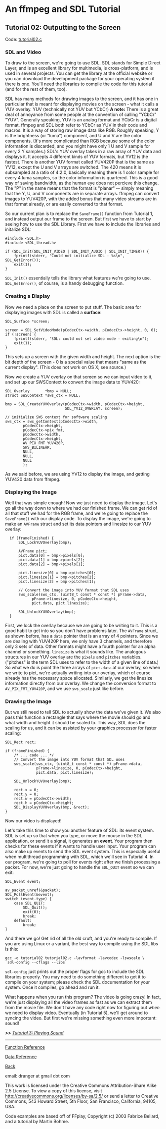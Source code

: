# An ffmpeg and SDL Tutorial

## Tutorial 02: Outputting to the Screen

Code: [tutorial02.c](https://github.com/dx7/ffmpegtutorial/blob/master/tutorial02.c)


### SDL and Video

To draw to the screen, we're going to use SDL. SDL stands for Simple Direct
Layer, and is an excellent library for multimedia, is cross-platform, and is
used in several projects. You can get the library at the official website or
you can download the development package for your operating system if there is
one. You'll need the libraries to compile the code for this tutorial (and for
the rest of them, too).

SDL has many methods for drawing images to the screen, and it has one in
particular that is meant for displaying movies on the screen - what it calls a
YUV overlay. YUV (technically not YUV but YCbCr) **A note:** There is a
great deal of annoyance from some people at the convention of calling "YCbCr"
"YUV". Generally speaking, YUV is an analog format and YCbCr is a digital
format. ffmpeg and SDL both refer to YCbCr as YUV in their code and macros. It is
a way of storing raw image data like RGB. Roughly speaking, Y is the
brightness (or "luma") component, and U and V are the color components. (It's
more complicated than RGB because some of the color information is discarded,
and you might have only 1 U and V sample for every 2 Y samples.) SDL's YUV
overlay takes in a raw array of YUV data and displays it. It accepts 4
different kinds of YUV formats, but YV12 is the fastest. There is another YUV
format called YUV420P that is the same as YV12, except the U and V arrays are
switched. The 420 means it is subsampled at a ratio of 4:2:0, basically
meaning there is 1 color sample for every 4 luma samples, so the color
information is quartered. This is a good way of saving bandwidth, as the human
eye does not percieve this change. The "P" in the name means that the format
is "planar" -- simply meaning that the Y, U, and V components are in separate
arrays. ffmpeg can convert images to YUV420P, with the added bonus that many
video streams are in that format already, or are easily converted to that
format.

So our current plan is to replace the `SaveFrame()` function from Tutorial 1,
and instead output our frame to the screen. But first we have to start by
seeing how to use the SDL Library. First we have to include the libraries and
initalize SDL:



    #include <SDL.h>
    #include <SDL_thread.h>

    if (SDL_Init(SDL_INIT_VIDEO | SDL_INIT_AUDIO | SDL_INIT_TIMER)) {
        fprintf(stderr, "Could not initialize SDL - %s\n", SDL_GetError());
        exit(1);
    }


`SDL_Init()` essentially tells the library what features we're going to use.
`SDL_GetError()`, of course, is a handy debugging function.


### Creating a Display

Now we need a place on the screen to put stuff. The basic area for displaying
images with SDL is called a **surface**:



    SDL_Surface *screen;

    screen = SDL_SetVideoMode(pCodecCtx->width, pCodecCtx->height, 0, 0);
    if (!screen) {
        fprintf(stderr, "SDL: could not set video mode - exiting\n");
        exit(1);
    }


This sets up a screen with the given width and height. The next option is the
bit depth of the screen - 0 is a special value that means "same as the current
display". (This does not work on OS X; see source.)

Now we create a YUV overlay on that screen so we can input video to it, and
set up our SWSContext to convert the image data to YUV420:



    SDL_Overlay       *bmp = NULL;
    struct SWSContext *sws_ctx = NULL;

    bmp = SDL_CreateYUVOverlay(pCodecCtx->width, pCodecCtx->height,
                               SDL_YV12_OVERLAY, screen);

    // initialize SWS context for software scaling
    sws_ctx = sws_getContext(pCodecCtx->width,
            pCodecCtx->height,
            pCodecCtx->pix_fmt,
            pCodecCtx->width,
            pCodecCtx->height,
            AV_PIX_FMT_YUV420P,
            SWS_BILINEAR,
            NULL,
            NULL,
            NULL
            );



As we said before, we are using YV12 to display the image, and getting YUV420
data from ffmpeg.


### Displaying the Image

Well that was simple enough! Now we just need to display the image. Let's go
all the way down to where we had our finished frame. We can get rid of all
that stuff we had for the RGB frame, and we're going to replace the
`SaveFrame()` with our display code. To display the image, we're going to make
an `AVFrame` struct and set its data pointers and linesize to our YUV overlay:



      if (frameFinished) {
          SDL_LockYUVOverlay(bmp);

          AVFrame pict;
          pict.data[0] = bmp->pixels[0];
          pict.data[1] = bmp->pixels[2];
          pict.data[2] = bmp->pixels[1];

          pict.linesize[0] = bmp->pitches[0];
          pict.linesize[1] = bmp->pitches[2];
          pict.linesize[2] = bmp->pitches[1];

          // Convert the image into YUV format that SDL uses
          sws_scale(sws_ctx, (uint8_t const * const *) pFrame->data,
                pFrame->linesize, 0, pCodecCtx->height,
                pict.data, pict.linesize);

          SDL_UnlockYUVOverlay(bmp);
      }


First, we lock the overlay because we are going to be writing to it. This is a
good habit to get into so you don't have problems later. The `AVFrame` struct,
as shown before, has a `data` pointer that is an array of 4 pointers. Since we
are dealing with YUV420P here, we only have 3 channels, and therefore only 3
sets of data. Other formats might have a fourth pointer for an alpha channel
or something. `linesize` is what it sounds like. The analogous structures in
our YUV overlay are the `pixels` and `pitches` variables. ("pitches" is the
term SDL uses to refer to the width of a given line of data.) So what we do is
point the three arrays of `pict.data` at our overlay, so when we write to
pict, we're actually writing into our overlay, which of course already has the
necessary space allocated. Similarly, we get the linesize information directly
from our overlay. We change the conversion format to `AV_PIX_FMT_YUV420P`, and we
use `sws_scale` just like before.


### Drawing the Image

But we still need to tell SDL to actually show the data we've given it. We
also pass this function a rectangle that says where the movie should go and
what width and height it should be scaled to. This way, SDL does the scaling
for us, and it can be assisted by your graphics processor for faster scaling:



    SDL_Rect rect;

    if (frameFinished) {
        /* ... code ... */
        // Convert the image into YUV format that SDL uses
        sws_scale(sws_ctx, (uint8_t const * const *) pFrame->data,
                  pFrame->linesize, 0, pCodecCtx->height,
                  pict.data, pict.linesize);

        SDL_UnlockYUVOverlay(bmp);

        rect.x = 0;
        rect.y = 0;
        rect.w = pCodecCtx->width;
        rect.h = pCodecCtx->height;
        SDL_DisplayYUVOverlay(bmp, &rect);
    }


Now our video is displayed!

Let's take this time to show you another feature of SDL: its event system. SDL
is set up so that when you type, or move the mouse in the SDL application, or
send it a signal, it generates an **event**. Your program then checks for
these events if it wants to handle user input. Your program can also make up
events to send the SDL event system. This is especially useful when
multithread programming with SDL, which we'll see in Tutorial 4. In our
program, we're going to poll for events right after we finish processing a
packet. For now, we're just going to handle the `SDL_QUIT` event so we can
exit:



    SDL_Event event;

    av_packet_unref(&packet);
    SDL_PollEvent(&event);
    switch (event.type) {
        case SDL_QUIT:
            SDL_Quit();
            exit(0);
            break;
        default:
            break;
    }


And there we go! Get rid of all the old cruft, and you're ready to compile. If
you are using Linux or a variant, the best way to compile using the SDL libs
is this:



    gcc -o tutorial02 tutorial02.c -lavformat -lavcodec -lswscale \
    `sdl-config --cflags --libs`


`sdl-config` just prints out the proper flags for gcc to include the SDL
libraries properly. You may need to do something different to get it to
compile on your system; please check the SDL documentation for your system.
Once it compiles, go ahead and run it.

What happens when you run this program? The video is going crazy! In fact,
we're just displaying all the video frames as fast as we can extract them from
the movie file. We don't have any code right now for figuring out _when_ we
need to display video. Eventually (in Tutorial 5), we'll get around to syncing
the video. But first we're missing something even more important: sound!

_**>>** [Tutorial 3: Playing Sound](https://github.com/dx7/ffmpegtutorial/blob/master/tutorial03.md)_

* * *

[Function Reference](https://github.com/dx7/ffmpegtutorial/blob/master/functions.md)

[Data Reference](https://github.com/dx7/ffmpegtutorial/blob/master/data.md)

[Back](https://github.com/dx7/ffmpegtutorial/blob/master/README.md)

email: dranger at gmail dot com

This work is licensed under the Creative Commons Attribution-Share Alike 2.5
License. To view a copy of this license, visit
http://creativecommons.org/licenses/by-sa/2.5/ or send a letter to Creative
Commons, 543 Howard Street, 5th Floor, San Francisco, California, 94105, USA.

Code examples are based off of FFplay, Copyright (c) 2003 Fabrice Bellard, and
a tutorial by Martin Bohme.

